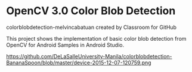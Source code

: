 # OpenCV 3.0 Color Blob Detection

colorblobdetection-melvincabatuan created by Classroom for GitHub

This project shows the implementation of basic color blob detection from OpenCV for Android Samples in Android Studio.

https://github.com/DeLaSalleUniversity-Manila/colorblobdetection-BananaSpoon/blob/master/device-2015-12-07-120759.png
